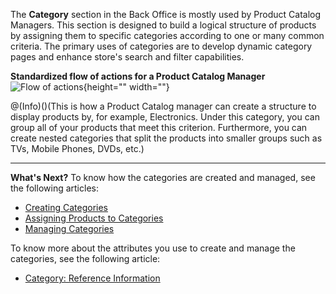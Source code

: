 The **Category** section in the Back Office is mostly used by Product Catalog Managers. 
This section is designed to build a logical structure of products by assigning them to specific categories according to one or many common criteria. 
The primary uses of categories are to develop dynamic category pages and enhance store's search and filter capabilities.

**Standardized flow of actions for a Product Catalog Manager**
![Flow of actions](https://spryker.s3.eu-central-1.amazonaws.com/docs/User+Guides/Back+Office+User+Guides/Category/category-section.png){height="" width=""}

@(Info)()(This is how a Product Catalog manager can create a structure to display products by, for example, Electronics. Under this category, you can group all of your products that meet this criterion. Furthermore, you can create nested categories that split the products into smaller groups such as TVs, Mobile Phones, DVDs, etc.)
 ***
 **What's Next?**
 To know how the categories are created and managed, see the following articles:
* [Creating Categories](https://documentation.spryker.com/v4/docs/creating-categories)
*  [Assigning Products to Categories](https://documentation.spryker.com/v4/docs/assigning-products-to-categories)
*  [Managing Categories](https://documentation.spryker.com/v4/docs/managing-categories)
 
To know more about the attributes you use to create and manage the categories, see the following article:
* [Category: Reference Information](https://documentation.spryker.com/v4/docs/category-reference-information)